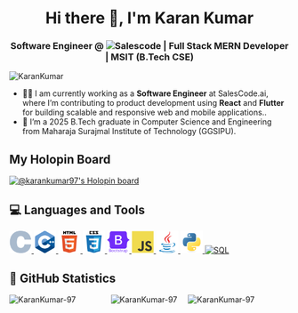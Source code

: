 <h1 align="center">Hi there 👋, I'm Karan Kumar</h1>
<h3 align="center">Software Engineer @  <img src="https://github.com/user-attachments/assets/8f43aae4-19b4-456e-bbae-688021223cf4" alt="Salescode" width="110" />  | Full Stack MERN Developer | MSIT (B.Tech CSE) </h3>


<p align="left"> <img src="https://komarev.com/ghpvc/?username=KaranKumar-97&label=Profile%20views&color=0e75b6&style=flat" alt="KaranKumar" /> </p>

- 🧑‍💻 I am currently working as a **Software Engineer** at SalesCode.ai, where I’m contributing to product development using **React** and **Flutter** for building scalable and responsive web and mobile applications..
- 🏫 I’m a 2025 B.Tech graduate in Computer Science and Engineering from Maharaja Surajmal Institute of Technology (GGSIPU).


<h2 align="left">My Holopin Board</h2>

[![@karankumar97's Holopin board](https://holopin.me/karankumar97)](https://holopin.io/@karankumar97)
<!---
KaranKumar-97/KaranKumar-97 is a ✨ special ✨ repository because its `README.md` (this file) appears on your GitHub profile.
You can click the Preview link to take a look at your changes.
--->

<h2 align="left">💻 Languages and Tools</h2>

<p align="left">  <a href="https://www.cprogramming.com/" target="_blank" rel="noreferrer"> <img src="https://raw.githubusercontent.com/devicons/devicon/master/icons/c/c-original.svg" alt="c" width="40" height="40"/> </a> <a href="https://www.w3schools.com/cpp/" target="_blank" rel="noreferrer"> <img src="https://raw.githubusercontent.com/devicons/devicon/master/icons/cplusplus/cplusplus-original.svg" alt="cplusplus" width="40" height="40"/> </a> <a href="https://www.w3.org/html/" target="_blank" rel="noreferrer"> <img src="https://raw.githubusercontent.com/devicons/devicon/master/icons/html5/html5-original-wordmark.svg" alt="html5" width="40" height="40"/> </a>  <a href="https://www.w3schools.com/css/" target="_blank" rel="noreferrer"> <img src="https://raw.githubusercontent.com/devicons/devicon/master/icons/css3/css3-original-wordmark.svg" alt="css3" width="40" height="40"/> </a> </a> <a href="https://getbootstrap.com" target="_blank" rel="noreferrer"> <img src="https://raw.githubusercontent.com/devicons/devicon/master/icons/bootstrap/bootstrap-plain-wordmark.svg" alt="bootstrap" width="40" height="40"/> </a> <a href="https://developer.mozilla.org/en-US/docs/Web/JavaScript" target="_blank" rel="noreferrer"> <img src="https://raw.githubusercontent.com/devicons/devicon/master/icons/javascript/javascript-original.svg" alt="javascript" width="40" height="40"/> </a>  <a href="https://www.java.com" target="_blank" rel="noreferrer"> <img src="https://raw.githubusercontent.com/devicons/devicon/master/icons/java/java-original.svg" alt="java" width="40" height="40"/> </a> <a href="https://www.nginx.com" target="_blank" rel="noreferrer">  <a href="https://www.python.org" target="_blank" rel="noreferrer"> <img src="https://raw.githubusercontent.com/devicons/devicon/master/icons/python/python-original.svg" alt="python" width="40" height="40"/> </a> 
<a href="https://livesql.oracle.com/apex/f?p=590:1000" target="_blank" rel="noreferrer"> <img src="https://symbols.getvecta.com/stencil_28/61_sql-database-generic.90b41636a8.svg" alt="SQL" width="40" height="40"/> </a> 
</p>



<h2 align="left">📃 GitHub Statistics</h2>

<div style="display:flex; align-items:center;justify-content:center;">
<image width="440px" padding-left ="50px" src="https://github-readme-stats.vercel.app/api?username=KaranKumar-97&theme=holi&show_icons=true" alt="KaranKumar-97">

<image width="335px" src="https://github-readme-stats.vercel.app/api/top-langs/?username=KaranKumar-97&theme=holi&layout=compact" alt="KaranKumar-97">

<img width="440px" src="https://github-readme-streak-stats.herokuapp.com/?user=KaranKumar-97&theme=github-dark-blue" alt="KaranKumar-97">
</div>
